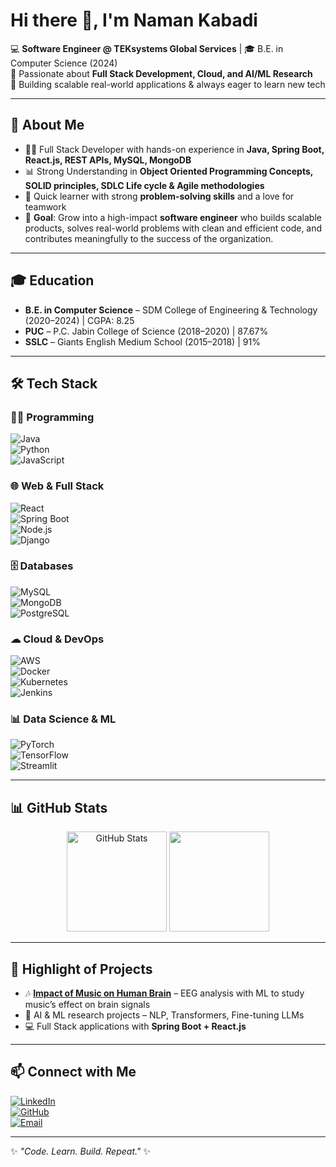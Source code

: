 # Hi there 👋, I'm Naman Kabadi  

💻 **Software Engineer @ TEKsystems Global Services** | 🎓 B.E. in Computer Science (2024)  
🌱 Passionate about **Full Stack Development, Cloud, and AI/ML Research**  
🚀 Building scalable real-world applications & always eager to learn new tech  

---

## 🔹 About Me  
- 👨‍💻 Full Stack Developer with hands-on experience in **Java, Spring Boot, React.js, REST APIs, MySQL, MongoDB**  
- 📊 Strong Understanding  in **Object Oriented Programming Concepts, SOLID principles, SDLC Life cycle & Agile methodologies**  
- 🤝 Quick learner with strong **problem-solving skills** and a love for teamwork  
- 🎯 **Goal**: Grow into a high-impact **software engineer** who builds scalable products, solves real-world problems with clean and efficient code, and contributes meaningfully to the success of the organization.

---

## 🎓 Education  
- **B.E. in Computer Science** – SDM College of Engineering & Technology (2020–2024) | CGPA: 8.25  
- **PUC** – P.C. Jabin College of Science (2018–2020) | 87.67%  
- **SSLC** – Giants English Medium School (2015–2018) | 91%  

---

## 🛠 Tech Stack  

### 👨‍💻 Programming  
![Java](https://img.shields.io/badge/Java-ED8B00?style=for-the-badge&logo=openjdk&logoColor=white)  
![Python](https://img.shields.io/badge/Python-3776AB?style=for-the-badge&logo=python&logoColor=white)  
![JavaScript](https://img.shields.io/badge/JavaScript-F7E017?style=for-the-badge&logo=javascript&logoColor=black)  

### 🌐 Web & Full Stack  
![React](https://img.shields.io/badge/React-20232A?style=for-the-badge&logo=react&logoColor=61DAFB)  
![Spring Boot](https://img.shields.io/badge/Spring%20Boot-6DB33F?style=for-the-badge&logo=springboot&logoColor=white)  
![Node.js](https://img.shields.io/badge/Node.js-339933?style=for-the-badge&logo=nodedotjs&logoColor=white)  
![Django](https://img.shields.io/badge/Django-092E20?style=for-the-badge&logo=django&logoColor=green)  

### 🗄 Databases  
![MySQL](https://img.shields.io/badge/MySQL-005C84?style=for-the-badge&logo=mysql&logoColor=white)  
![MongoDB](https://img.shields.io/badge/MongoDB-4EA94B?style=for-the-badge&logo=mongodb&logoColor=white)  
![PostgreSQL](https://img.shields.io/badge/PostgreSQL-316192?style=for-the-badge&logo=postgresql&logoColor=white)  

### ☁ Cloud & DevOps  
![AWS](https://img.shields.io/badge/AWS-FF9900?style=for-the-badge&logo=amazonaws&logoColor=white)  
![Docker](https://img.shields.io/badge/Docker-2496ED?style=for-the-badge&logo=docker&logoColor=white)  
![Kubernetes](https://img.shields.io/badge/Kubernetes-326CE5?style=for-the-badge&logo=kubernetes&logoColor=white)  
![Jenkins](https://img.shields.io/badge/Jenkins-D24939?style=for-the-badge&logo=jenkins&logoColor=white)  

### 📊 Data Science & ML  
![PyTorch](https://img.shields.io/badge/PyTorch-EE4C2C?style=for-the-badge&logo=pytorch&logoColor=white)  
![TensorFlow](https://img.shields.io/badge/TensorFlow-FF6F00?style=for-the-badge&logo=tensorflow&logoColor=white)  
![Streamlit](https://img.shields.io/badge/Streamlit-FF4B4B?style=for-the-badge&logo=streamlit&logoColor=white)  

---
## 📊 GitHub Stats  
<p align="center">
  <img src="https://github-readme-stats.vercel.app/api?username=namankabadi&show_icons=true&theme=tokyonight" alt="GitHub Stats" height="160"/>
  <img src="https://streak-stats.demolab.com?user=namankabadi&theme=tokyonight&date_format=M%20j%5B%2C%20Y%5D&v=1" alt="" height="160"/>
</p>

---

## 🌟 Highlight of Projects  
- 🎶 [**Impact of Music on Human Brain**](https://github.com/namankabadi/Impact_Of_Music_On_Human_Brain) – EEG analysis with ML to study music’s effect on brain signals  
- 🤖 AI & ML research projects – NLP, Transformers, Fine-tuning LLMs  
- 💻 Full Stack applications with **Spring Boot + React.js**  

---

## 📫 Connect with Me  
[![LinkedIn](https://img.shields.io/badge/LinkedIn-0077B5?style=for-the-badge&logo=linkedin&logoColor=white)](https://www.linkedin.com/in/namankabadi/)  
[![GitHub](https://img.shields.io/badge/GitHub-181717?style=for-the-badge&logo=github&logoColor=white)](https://github.com/namankabadi)  
[![Email](https://img.shields.io/badge/Email-D14836?style=for-the-badge&logo=gmail&logoColor=white)](mailto:namankabadi50@gmail.com)  

---
✨ _"Code. Learn. Build. Repeat."_ ✨
